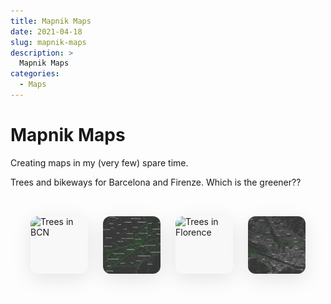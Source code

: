 ```yaml
---
title: Mapnik Maps
date: 2021-04-18
slug: mapnik-maps
description: >
  Mapnik Maps
categories:
  - Maps
---
```

# Mapnik Maps

Creating maps in my (very few) spare time.

Trees and bikeways for Barcelona and Firenze. 
Which is the greener?? 

<style>
    .photo-grid-2025 {
        display: grid;
        grid-template-columns: repeat(2, 1fr);
        gap: 1.5rem;
        max-width: 1200px;
        margin: 0 auto;
        padding: 2rem;
    }
    
    .photo-item {
        position: relative;
        border-radius: 12px;
        overflow: hidden;
        aspect-ratio: 1;
        box-shadow: 0 8px 32px rgba(0,0,0,0.1);
        transition: all 0.3s ease;
        background: #f8f8f8;
    }
    
    .photo-item:hover {
        transform: translateY(-5px);
        box-shadow: 0 12px 40px rgba(0,0,0,0.15);
    }
    
    .photo-item img {
        width: 100%;
        height: 100%;
        object-fit: cover;
        transition: transform 0.5s ease;
    }
    
    .photo-item:hover img {
        transform: scale(1.03);
    }
    
    .photo-caption {
        position: absolute;
        bottom: 0;
        left: 0;
        right: 0;
        padding: 1.5rem;
        background: linear-gradient(transparent, rgba(0,0,0,0.7));
        color: white;
        opacity: 0;
        transition: opacity 0.3s ease;
    }
    
    .photo-item:hover .photo-caption {
        opacity: 1;
    }
    
    @media (min-width: 768px) {
        .photo-grid-2025 {
            grid-template-columns: repeat(4, 1fr);
        }
    }
</style>

<div class="photo-grid-2025">
    <div class="photo-item">
        <img src="../../images/mapnik_maps_post/bcn_alberi2.jpg" alt="Trees in BCN">
        <div class="photo-caption">Trees in BCN</div>
    </div>
    <div class="photo-item">
        <img src="../../images/mapnik_maps_post/bcn_bici.jpeg" alt="Bike Roads in BCN">
        <div class="photo-caption">Bike Roads in BCN</div>
    </div>
    <div class="photo-item">
        <img src="../../images/mapnik_maps_post/firenze_alberi_2.jpeg" alt="Trees in Florence">
        <div class="photo-caption">Trees in Florence</div>
    </div>
    <div class="photo-item">
        <img src="../../images/mapnik_maps_post/firenze_bici.jpeg" alt="Bike Roads in Florence">
        <div class="photo-caption">Bike Roads in Florence</div>
    </div>
</div>